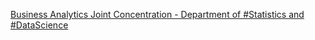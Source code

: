 [Business Analytics Joint Concentration - Department of #Statistics and #DataScience](https://qi.tc/qi/118751)
